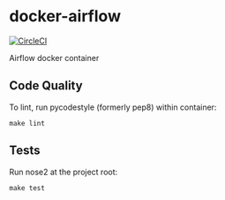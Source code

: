 # docker-airflow

[![CircleCI](https://circleci.com/gh/astronomerio/docker-airflow.svg?style=svg)](https://circleci.com/gh/astronomerio/docker-airflow)

Airflow docker container

## Code Quality

To lint, run pycodestyle (formerly pep8) within container:

```
make lint
```

## Tests

Run nose2 at the project root:

```
make test
```
